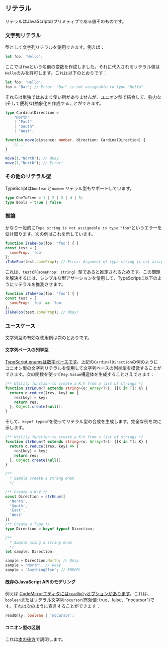 ## リテラル
リテラルはJavaScriptのプリミティブである値そのものです。

### 文字列リテラル

型として文字列リテラルを使用できます。例えば：

```ts
let foo: 'Hello';
```

ここでは`foo`という名前の変数を作成しました。それに代入されるリテラル値は`Hello`のみを許可します。これは以下のとおりです：

```ts
let foo: 'Hello';
foo = 'Bar'; // Error: "Bar" is not assignable to type "Hello"
```

それらは単独ではあまり使い所がありませんが、ユニオン型で結合して、強力な(そして便利な)抽象化を作成することができます。

```ts
type CardinalDirection =
    "North"
    | "East"
    | "South"
    | "West";

function move(distance: number, direction: CardinalDirection) {
    // ...
}

move(1,"North"); // Okay
move(1,"Nurth"); // Error!
```

### その他のリテラル型
TypeScriptは`boolean`と`number`リテラル型もサポートしています。

```ts
type OneToFive = 1 | 2 | 3 | 4 | 5;
type Bools = true | false;
```

### 推論
かなり一般的に`Type string is not assignable to type "foo"`というエラーを受け取ります。次の例はこれを示しています。

```js
function iTakeFoo(foo: 'foo') { }
const test = {
  someProp: 'foo'
};
iTakeFoo(test.someProp); // Error: Argument of type string is not assignable to parameter of type 'foo'
```

これは、`test`が`{someProp: string} `型であると推定されるためです。この問題を解決するには、シンプルな型アサーションを使用して、TypeScriptに以下のようにリテラルを推測させます。

```js
function iTakeFoo(foo: 'foo') { }
const test = {
  someProp: 'foo' as 'foo'
};
iTakeFoo(test.someProp); // Okay!
```

### ユースケース
文字列型の有効な使用例は次のとおりです。

#### 文字列ベースの列挙型

[TypeScript enumsは数字ベースです](../enums.md)。上記の`CardinalDirection`の例のようにユニオン型の文字列リテラルを使用して文字列ベースの列挙型を模倣することができます。次の関数を使って`Key:Value`構造体を生成することさえできます：

```ts
/** Utility function to create a K:V from a list of strings */
function strEnum<T extends string>(o: Array<T>): {[K in T]: K} {
  return o.reduce((res, key) => {
    res[key] = key;
    return res;
  }, Object.create(null));
}
```

そして、`keyof typeof`を使ってリテラル型の合成を生成します。完全な例を次に示します。

```ts
/** Utility function to create a K:V from a list of strings */
function strEnum<T extends string>(o: Array<T>): {[K in T]: K} {
  return o.reduce((res, key) => {
    res[key] = key;
    return res;
  }, Object.create(null));
}

/**
  * Sample create a string enum
  */

/** Create a K:V */
const Direction = strEnum([
  'North',
  'South',
  'East',
  'West'
])
/** Create a Type */
type Direction = keyof typeof Direction;

/** 
  * Sample using a string enum
  */
let sample: Direction;

sample = Direction.North; // Okay
sample = 'North'; // Okay
sample = 'AnythingElse'; // ERROR!
```

#### 既存のJavaScript APIのモデリング

例えば [CodeMirrorエディタには`readOnly`オプションがあります](https://codemirror.net/doc/manual.html#option_readOnly)。これは、`boolean`またはリテラル文字列`nocursor`(有効値: true、false、"nocursor")です。それは次のように宣言することができます：

```ts
readOnly: boolean | 'nocursor';
```

#### ユニオン型の区別

これは[本の後方](./discriminated-unions.md)で説明します。
